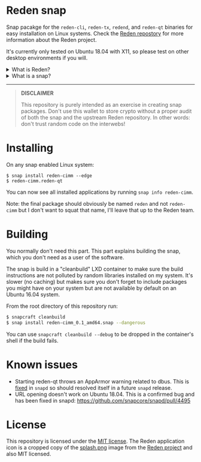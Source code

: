 # Reden snap

Snap pacakge for the `reden-cli`, `reden-tx`, `redend`, and `reden-qt` binaries for easy installation on Linux systems. Check the [Reden repostory](https://github.com/RedenCore/Reden) for more information about the Reden project.

It's currently only tested on Ubuntu 18.04 with X11, so please test on other desktop environments if you will.

<details>
  <summary>What is Reden?</summary>
  <p>Reden is a fully decentralised cryptocurrency built on the premise of providing anonymity, speed, fair mining by being ASIC-resistant and reliability by the usage of masternodes.</p>
</details>

<details>
  <summary>What is a snap?</summary>
  <p>Snaps are containerised software packages that are simple to create and install. They auto-update and are safe to run. And because they bundle their dependencies, they work on all major Linux systems without modification.</p>
</details>

<hr/>

> **DISCLAIMER**
>
> This repository is purely intended as an exercise in creating snap packages. Don't use this wallet to store crypto without a proper audit of both the snap and the upstream Reden repository. In other words: don't trust random code on the interwebs!

# Installing

On any snap enabled Linux system:

```
$ snap install reden-cimm --edge
$ reden-cimm.reden-qt
```

You can now see all installed applications by running `snap info reden-cimm`.

Note: the final package should obviously be named `reden` and not `reden-cimm` but I don't want to squat that name, I'll leave that up to the Reden team.

# Building

You normally don't need this part. This part explains building the snap, which you don't need as a user of the software.

The snap is build in a "cleanbuild" LXD container to make sure the build instructions are not polluted by random libraries installed on my system. It's slower (no caching) but makes sure you don't forget to include packages you might have on your system but are not available by default on an Ubuntu 16.04 system.

From the root directory of this repository run:

```bash
$ snapcraft cleanbuild
$ snap install reden-cimm_0.1_amd64.snap --dangerous
```

You can use `snapcraft cleanbuild --debug` to be dropped in the container's shell if the build fails.

# Known issues

- Starting reden-qt throws an AppArmor warning related to dbus. This is [fixed](https://github.com/snapcore/snapd/pull/5189) in `snapd` so should resolved itself in a future `snapd` release.
- URL opening doesn't work on Ubuntu 18.04. This is a confirmed bug and has been fixed in snapd: https://github.com/snapcore/snapd/pull/4495

# License

This repository is licensed under the [MIT license](LICENSE). The Reden application icon is a cropped copy of the [splash.png](https://github.com/RedenCore/Reden/blob/master/splash.png) image from the [Reden project](https://github.com/RedenCore/Reden) and also MIT licensed.
